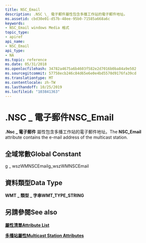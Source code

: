 ```yaml
---
title: NSC_Email
description: .NSC \_ 電子郵件屬性包含多播工作站的電子郵件地址。
ms.assetid: cbd30e01-d57b-48ee-95b0-71585a668a6c
keywords:
- NSC_Email windows Media 格式
topic_type:
- apiref
api_name:
- NSC_Email
api_type:
- NA
ms.topic: reference
ms.date: 05/31/2018
ms.openlocfilehash: 34782a4675a6b4603f582e2d7016b0ba84a9e502
ms.sourcegitcommit: 57758ecb246c84d65e6e0e4bd5570d9176fa39cd
ms.translationtype: MT
ms.contentlocale: zh-TW
ms.lasthandoff: 10/25/2019
ms.locfileid: "103841363"
---
```

# <a name="nsc_email"></a><span data-ttu-id="49931-104">.NSC \_ 電子郵件</span><span class="sxs-lookup"><span data-stu-id="49931-104">NSC\_Email</span></span>

<span data-ttu-id="49931-105">**.Nsc \_ 電子郵件** 屬性包含多播工作站的電子郵件地址。</span><span class="sxs-lookup"><span data-stu-id="49931-105">The **NSC\_Email** attribute contains the e-mail address of the multicast station.</span></span>

## <a name="global-constant"></a><span data-ttu-id="49931-106">全域常數</span><span class="sxs-lookup"><span data-stu-id="49931-106">Global Constant</span></span>

<span data-ttu-id="49931-107">g \_ wszWMNSCEmail</span><span class="sxs-lookup"><span data-stu-id="49931-107">g\_wszWMNSCEmail</span></span>

## <a name="data-type"></a><span data-ttu-id="49931-108">資料類型</span><span class="sxs-lookup"><span data-stu-id="49931-108">Data Type</span></span>

<span data-ttu-id="49931-109">**WMT \_ 類型 \_ 字串**</span><span class="sxs-lookup"><span data-stu-id="49931-109">**WMT\_TYPE\_STRING**</span></span>

## <a name="see-also"></a><span data-ttu-id="49931-110">另請參閱</span><span class="sxs-lookup"><span data-stu-id="49931-110">See also</span></span>

<dl> <dt>

[<span data-ttu-id="49931-111">**屬性清單**</span><span class="sxs-lookup"><span data-stu-id="49931-111">**Attribute List**</span></span>](attribute-list.md)
</dt> <dt>

[<span data-ttu-id="49931-112">**多播站屬性**</span><span class="sxs-lookup"><span data-stu-id="49931-112">**Multicast Station Attributes**</span></span>](multicast-station-attributes.md)
</dt> </dl>

 

 




